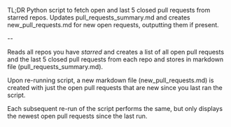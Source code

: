 
TL;DR
Python script to fetch open and last 5 closed pull requests from starred repos. Updates pull_requests_summary.md and creates new_pull_requests.md for new open requests, outputting them if present.

--

Reads all repos you have *starred* and creates a list of all open pull requests and the last 5 closed pull requests from each repo and stores in markdown file (pull_requests_summary.md).

Upon re-running script, a new markdown file (new_pull_requests.md) is created with just the open pull requests that are new since you last ran the script.

Each subsequent re-run of the script performs the same, but only displays the newest open pull requests since the last run.
